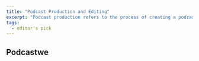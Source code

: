```yaml
---
title: "Podcast Production and Editing"
excerpt: "Podcast production refers to the process of creating a podcast episode, from the initial idea to the final product. This includes steps such as recording, editing and mixing the audio."
tags:
  - editor's pick
---
```


## Podcastwe
